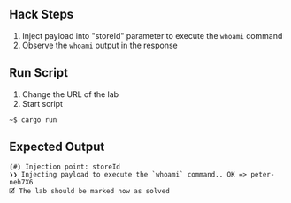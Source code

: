 ## Hack Steps

1. Inject payload into "storeId" parameter to execute the `whoami` command
2. Observe the `whoami` output in the response

## Run Script

1. Change the URL of the lab
2. Start script

```
~$ cargo run
```

## Expected Output

```
⦗#⦘ Injection point: storeId
❯❯ Injecting payload to execute the `whoami` command.. OK => peter-neh7X6
🗹 The lab should be marked now as solved
```
